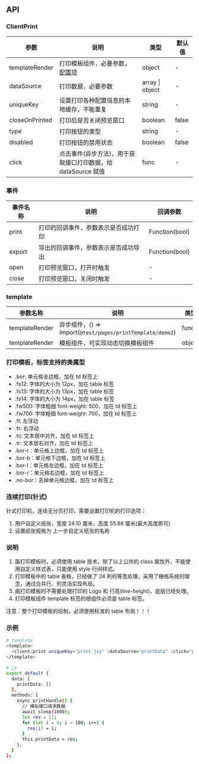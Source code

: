 ## API

### ClientPrint

| 参数           | 说明                                                         | 类型            | 默认值 |
| -------------- | ------------------------------------------------------------ | --------------- | ------ |
| templateRender | 打印模板组件，必要参数，[配置项](#template)                  | object          | -      |
| dataSource     | 打印数据，必要参数                                           | array \| object | -      |
| uniqueKey      | 设置打印各种配置信息的本地缓存，不能重复                     | string          | -      |
| closeOnPrinted | 打印后是否关闭预览窗口                                       | boolean         | false  |
| type           | 打印按钮的类型                                               | string          | -      |
| disabled       | 打印按钮的禁用状态                                           | boolean         | false  |
| click          | 点击事件(异步方法)，用于获取接口打印数据，给 dataSource 赋值 | func            | -      |

### 事件

| 事件名称 | 说明                                 | 回调参数       |
| -------- | ------------------------------------ | -------------- |
| print    | 打印的回调事件，参数表示是否成功打印 | Function(bool) |
| export   | 导出的回调事件，参数表示是否成功导出 | Function(bool) |
| open     | 打印预览窗口，打开时触发             | -              |
| close    | 打印预览窗口，关闭时触发             | -              |

### template

| 参数名称       | 说明                                                      | 类型   |
| -------------- | --------------------------------------------------------- | ------ |
| templateRender | 异步组件，() => import(`@test/pages/printTemplate/demo2`) | func   |
| templateRender | 模板组件，可实现动态切换模板组件                          | object |

### 打印模板，标签支持的类属型

- .bor: 单元格全边框，加在 td 标签上
- .fs12: 字体的大小为 12px，加在 table 标签
- .fs13: 字体的大小为 13px，加在 table 标签
- .fs14: 字体的大小为 14px，加在 table 标签
- .fw500: 字体粗细 font-weight: 500，加在 td 标签上
- .fw700: 字体粗细 font-weight: 700，加在 td 标签上
- .fl: 左浮动
- .fr: 右浮动
- .tc: 文本居中对齐，加在 td 标签上
- .tr: 文本居右对齐，加在 td 标签上
- .bor-t：单元格上边框，加在 td 标签上
- .bor-b：单元格下边框，加在 td 标签上
- .bor-l：单元格左边框，加在 td 标签上
- .bor-r：单元格右边框，加在 td 标签上
- .no-bor：去掉单元格边框，加在 td 标签上

### 连续打印(针式)

针式打印机，连续无分页打印，需要设置打印机的打印选项：

1. 用户自定义纸张，宽度 24.10 厘米，高度 55.88 厘米(最大高度即可)
2. 设置纸张规格为 上一步自定义纸张的名称

### 说明

1. 画打印模板时，必须使用 table 技术，除了以上公共的 class 属性外，不能使用自定义样式表，只能使用 style 行间样式。
2. 打印模板中的 table 表格，已经做了 24 列的等宽处理，采用了栅格系统的理念，通过合并行、列灵活实现布局。
3. 画打印模板时不需要处理打印的 Logo 和 行高(line-height)，底层已经处理。
4. 打印模板组件 template 标签的根组件必须是 table 标签。

注意：整个打印模板的绘制，必须使用标准的 table 布局！！！

### 示例

```bash
# template
<template>
  <client-print uniqueKey="print_jzy" :dataSource="printData" :click="printHandle" :templateRender="() => import(`@test/pages/printTemplate/demo2`)">打印</client-print>
</template>

# js
export default {
  data: {
    printData: []
  },
  methods: {
    async printHandle() {
      // 模拟接口请求数据
      await sleep(1000);
      let res = [];
      for (let i = 0; i < 100; i++) {
        res[i] = i;
      }
      this.printData = res;
    },
  }
};
```
